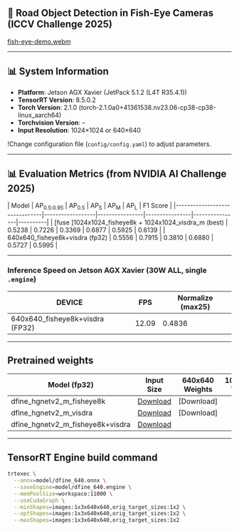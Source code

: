 ## 🚗 Road Object Detection in Fish-Eye Cameras (ICCV Challenge 2025)

[fish-eye-demo.webm](https://github.com/user-attachments/assets/7ca4a06a-4304-4047-b3ab-bd5c720ba268)

---

## 📊 System Information
- **Platform**: Jetson AGX Xavier (JetPack 5.1.2 (L4T R35.4.1))  
- **TensorRT Version**: 8.5.0.2  
- **Torch Version**: 2.1.0 (torch-2.1.0a0+41361538.nv23.06-cp38-cp38-linux_aarch64)  
- **Torchvision Version**: –  
- **Input Resolution**: 1024×1024 or 640×640  

!Change configuration file (`config/config.yaml`) to adjust parameters.

---

## 📊 Evaluation Metrics (from NVIDIA AI Challenge 2025)

| Model | AP<sub>0.5:0.95</sub> | AP<sub>0.5</sub> | AP<sub>S</sub> | AP<sub>M</sub> | AP<sub>L</sub> | F1 Score |
|-------------------------------|------------------|----------------|----------------|----------------|----------|
| [fuse ]1024x1024_fisheye8k + 1024x1024_visdra_m (best) | 0.5238 | 0.7226 | 0.3369 | 0.6877 | 0.5925 | 0.6139 |
| 640x640_fisheye8k+visdra (fp32) | 0.5556 | 0.7915 | 0.3810 | 0.6880 | 0.5727 | 0.5995 |

---

### Inference Speed on Jetson AGX Xavier (30W ALL, single `.engine`)

| DEVICE | FPS | Normalize (max25) |
|-------------------------|------|-------------------|
| 640x640_fisheye8k+visdra (FP32) | 12.09 | 0.4836 |


---

## Pretrained weights  

| Model (fp32) | Input Size | 640x640 Weights|1024x1024 Weights |
|-------|------------|----------------|------------------|
| dfine_hgnetv2_m_fisheye8k  | [Download](link_2_pth) |[Download] |
| dfine_hgnetv2_m_visdra     | [Download](link_1_pth) |[Download] |
|dfine_hgnetv2_m_fisheye8k+visdra| [Download](link_2_pth)|  |

---

## TensorRT Engine build command

```bash
trtexec \
  --onnx=model/dfine_640.onnx \
  --saveEngine=model/dfine_640.engine \
  --memPoolSize=workspace:11000 \
  --useCudaGraph \
  --minShapes=images:1x3x640x640,orig_target_sizes:1x2 \
  --optShapes=images:1x3x640x640,orig_target_sizes:1x2 \
  --maxShapes=images:1x3x640x640,orig_target_sizes:1x2
```

